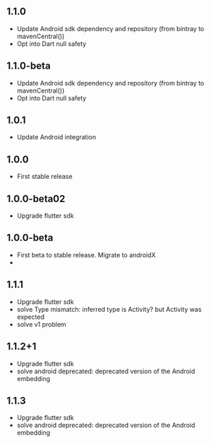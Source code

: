 ## 1.1.0

* Update Android sdk dependency and repository (from bintray to mavenCentral())
* Opt into Dart null safety

## 1.1.0-beta

* Update Android sdk dependency and repository (from bintray to mavenCentral())
* Opt into Dart null safety

## 1.0.1

* Update Android integration

## 1.0.0

* First stable release

## 1.0.0-beta02

* Upgrade flutter sdk

## 1.0.0-beta

* First beta to stable release. Migrate to androidX
*
## 1.1.1

* Upgrade flutter sdk
* solve Type mismatch: inferred type is Activity? but Activity was expected
* solve v1 problem


## 1.1.2+1

* Upgrade flutter sdk
* solve android deprecated: deprecated version of the Android embedding


## 1.1.3

* Upgrade flutter sdk
* solve android deprecated: deprecated version of the Android embedding
